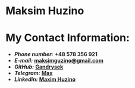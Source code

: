 # Maksim Huzino

# My Contact Information:
- ***Phone number:*** **+48 578 356 921**
- ***E-mail:*** **maksimguzino@gmail.com**
- ***GitHub:*** **[Gandrysek](https://github.com/Gandrysek)**
- ***Telegram:*** **[Max](https://t.me/raoulfuckingduke)**
- ***Linkedin:*** **[Maxim Huzino](https://www.linkedin.com/in/maksim-huzino-a2963a218)**